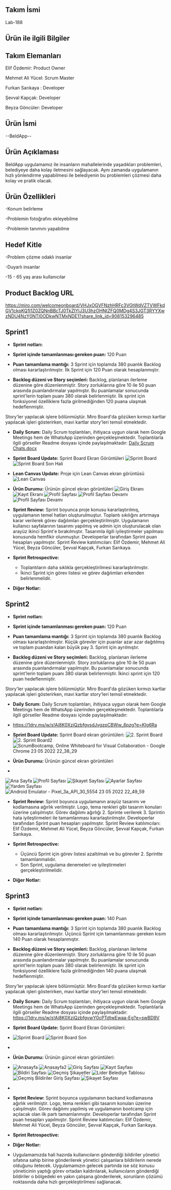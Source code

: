 ## Takım İsmi
  Lab-188

## Ürün ile ilgili Bilgiler

## Takım Elemanları

Elif Özdemir: Product Owner

Mehmet Ali Yücel: Scrum Master

Furkan Sarıkaya : Developer

Şevval Kapçak: Developer

Beyza Göncüler: Developer


## Ürün İsmi

--BeldApp--


## Ürün Açıklaması

BeldApp uygulamamız ile insanların mahallelerinde yaşadıkları problemleri, belediyeye  daha kolay iletmesini sağlayacak. Aynı zamanda uygulamanın hızlı yönlendirme yapabilmesi ile belediyenin bu problemleri çözmesi daha kolay ve pratik olacak.


## Ürün Özellikleri

-Konum belirleme

-Problemin fotoğrafını ekleyebilme

-Problemin tanımını yapabilme


## Hedef Kitle

-Problem çözme odaklı insanlar 

-Duyarlı insanlar

-15 - 65 yaş arası kullanıcılar

## Product Backlog URL
https://miro.com/welcomeonboard/VHJxOGVFNzhHRFc3VGtWdVZTVWFkdGV1ckpKQ1I1Z0ZQNnBBcTJ0TkZIYlJ3U3hzOHNtZFQ0MDg4S3JGT3RYYXwzNDU4NzY0NTI0ODkwNTMxNDE1?share_link_id=908153296485


## Sprint1

* **Sprint notları:** 

* **Sprint içinde tamamlanması gereken puan:** 120 Puan

* **Puan tamamlama mantığı:** 3 Sprint için toplamda 380 puanlık Backlog olması kararlaştırılmıştır. İlk Sprint için 120 Puan olarak hesaplanmıştır.

* **Backlog düzeni ve Story seçimleri:** Backlog, planlanan ilerleme düzenine göre düzenlenmiştir. Story zorluklarına göre 10 ile 50 puan arasında puanlandırmalar yapılmıştır. Bu puanlamalar sonucunda sprint'lerin toplam puanı 380 olarak belirlenmiştir. İlk sprint için fonksiyonel özelliklere fazla girilmediğinden 120 puana ulaşmak hedeflenmiştir.

Story'ler yapılacak işlere bölünmüştür. Miro Board'da gözüken kırmızı kartlar yapılacak işleri gösterirken, mavi kartlar story'leri temsil etmektedir.  


* **Daily Scrum:** Daily Scrum toplantıları, ihitiyaca uygun olarak hem Google Meetings hem de WhatsApp üzerinden gerçekleşmektedir. Toplantılarla ilgili görseller Readme dosyası içinde paylaşılmaktadır: [Daily Scrum Chats.docx](https://github.com/takim-188/BelediyeApp/files/8646095/Daily.Scrum.Chats.docx)


* **Sprint Board Update:** Sprint Board Ekran Görüntüleri ![Sprint Board](https://user-images.githubusercontent.com/104396283/167311414-6aea15cc-c854-45fe-98ad-59b635a4589f.png) ![Sprint Board Son Hali](https://user-images.githubusercontent.com/104396283/167498839-68163639-7fd7-4207-83d2-1ec6199ff98f.png)



* **Lean Canvas Update:** Proje için Lean Canvas ekran görüntüsü  ![Lean Canvas](https://user-images.githubusercontent.com/104396283/167272790-833ca541-48f6-41bb-a8cd-9feb89a4790f.png)


* **Ürün Durumu:** Ürünün güncel ekran görüntüleri ![Giriş Ekranı](https://user-images.githubusercontent.com/104396283/167273303-f7949c70-9234-4479-83bd-a7382720313c.png) ![Kayıt Ekranı](https://user-images.githubusercontent.com/104396283/167273341-64ebe461-9ba0-4cea-b05b-0c3bb88d018c.png) ![Profil Sayfası](https://user-images.githubusercontent.com/104396283/167273597-9334126f-3ab2-40fe-be1e-18300238ead5.png)
 ![Profil Sayfası Devamı](https://user-images.githubusercontent.com/104396283/167273438-129841de-f0f8-4542-a3a9-42288abd74b5.png) 
![Profil Sayfası Devamı](https://user-images.githubusercontent.com/104396283/167273535-41590e2f-fd81-4de5-b406-bdc69dafca35.png)


* **Sprint Review:** Sprint boyunca proje konusu kararlaştırılmış, uygulamanın temel hatları oluşturulmuştur. Toplantı sıkılığını artırmaya karar verilerek görev dağılımları gerçekleştirilmiştir. Uygulamanın kullanıcı sayfalarının tasarımı yapılmış ve admin için oluşturulacak olan arayüz ikinci Sprint'e bırakılmıştır. Tasarımla ilgili iyileştirmeler yapılması konusunda hemfikir olunmuştur. Developerlar tarafından Sprint puan hesapları yapılmıştır. Sprint Review katılımcıları: Elif Özdemir, Mehmet Ali Yücel, Beyza Göncüler, Şevval Kapçak, Furkan Sarıkaya.

* **Sprint Retrospective:** 
  * Toplantıların daha sıklıkla gerçekleştirilmesi kararlaştırılmıştır.
  * İkinci Sprint için görev listesi ve görev dağılımları erkenden belirlenmelidir.

* **Diğer Notlar:**  


## Sprint2

* **Sprint notları:** 

* **Sprint içinde tamamlanması gereken puan:** 120 Puan

* **Puan tamamlama mantığı:** 3 Sprint için toplamda 380 puanlık Backlog olması kararlaştırılmıştır. Küçük görevler için puanlar azar azar dağıtılmış ve toplam puandan kalan büyük pay 3. Sprint için ayrılmıştır.

* **Backlog düzeni ve Story seçimleri:** Backlog, planlanan ilerleme düzenine göre düzenlenmiştir. Story zorluklarına göre 10 ile 50 puan arasında puanlandırmalar yapılmıştır. Bu puanlamalar sonucunda sprint'lerin toplam puanı 380 olarak belirlenmiştir. İkinci sprint için 120 puan hedeflenmiştir.

Story'ler yapılacak işlere bölünmüştür. Miro Board'da gözüken kırmızı kartlar yapılacak işleri gösterirken, mavi kartlar story'leri temsil etmektedir.  


* **Daily Scrum:** Daily Scrum toplantıları, ihitiyaca uygun olarak hem Google Meetings hem de WhatsApp üzerinden gerçekleşmektedir. Toplantılarla ilgili görseller Readme dosyası içinde paylaşılmaktadır: 
* https://1drv.ms/w/s!Aj8K0XziQzbfgvsdJvgzpCBWw_6pzg?e=KIg6Ra


* **Sprint Board Update:** Sprint Board ekran görüntüleri: ![2. Sprint Board](https://user-images.githubusercontent.com/104396283/169418919-cf1e69af-94be-47b5-bdfb-f7974ad5d509.png) ![2. Sprint Board2](https://user-images.githubusercontent.com/104396283/169418988-dd83d4d5-7f47-48af-a643-753f5f5ccc68.png) ![ScrumBootcamp, Online Whiteboard for Visual Collaboration - Google Chrome 23 05 2022 22_38_29](https://user-images.githubusercontent.com/96997743/169893741-9a548c72-4e58-442f-b3d7-0af6309a1409.png)



* **Ürün Durumu:** Ürünün güncel ekran görüntüleri  
* 
![Ana Sayfa](https://user-images.githubusercontent.com/104396283/169715601-4881a4fb-3a87-4b45-a538-387c44fadc4d.png) ![Profil Sayfası](https://user-images.githubusercontent.com/104396283/169715625-6bb9e2cb-fd2b-41b2-81e3-52b2ab468cbf.png) ![Şikayet Sayfası](https://user-images.githubusercontent.com/104396283/169715645-2bb4fa0a-92f2-4e4f-8e5f-3463e5acff27.png) ![Ayarlar Sayfası](https://user-images.githubusercontent.com/104396283/169715656-bbc2dbcf-fd2b-4f9f-9f4a-061904125c29.png) ![Yardım Sayfası](https://user-images.githubusercontent.com/104396283/169715676-efacc591-1f14-42e4-a40b-06f5c6c9719a.png)![Android Emulator - Pixel_3a_API_30_5554 23 05 2022 22_49_59](https://user-images.githubusercontent.com/96997743/169895288-e1813070-6be9-4bf8-acab-9e81c57f19cb.png)




* **Sprint Review:** Sprint boyunca uygulamanın arayüz tasarımı ve kodlamasına ağırlık verilmiştir. Logo, tema renkleri gibi tasarım konuları üzerine çalışılmıştır. Görev dağılımı ağırlığı 2. Sprinte verilerek 3. Sprintin hata iyileştirmeleri ile tamamlanması kararlaştırılmıştır. Developerlar tarafından Sprint puan hesapları yapılmıştır. Sprint Review katılımcıları: Elif Özdemir, Mehmet Ali Yücel, Beyza Göncüler, Şevval Kapçak, Furkan Sarıkaya.


* **Sprint Retrospective:** 
  * Üçüncü Sprint için görev listesi azaltılmalı ve bu görevler 2. Sprintte tamamlanmalıdır.
  * Son Sprint, uygulama denemeleri ve iyileştirmeleri gerçekleştirilmelidir.


* **Diğer Notlar:** 



## Sprint3

* **Sprint notları:** 

* **Sprint içinde tamamlanması gereken puan:** 140 Puan

* **Puan tamamlama mantığı:** 3 Sprint için toplamda 380 puanlık Backlog olması kararlaştırılmıştır. Üçüncü Sprint için tamamlanması gereken kısım 140 Puan olarak hesaplanmıştır.

* **Backlog düzeni ve Story seçimleri:** Backlog, planlanan ilerleme düzenine göre düzenlenmiştir. Story zorluklarına göre 10 ile 50 puan arasında puanlandırmalar yapılmıştır. Bu puanlamalar sonucunda sprint'lerin toplam puanı 380 olarak belirlenmiştir. İlk sprint için fonksiyonel özelliklere fazla girilmediğinden 140 puana ulaşmak hedeflenmiştir.

Story'ler yapılacak işlere bölünmüştür. Miro Board'da gözüken kırmızı kartlar yapılacak işleri gösterirken, mavi kartlar story'leri temsil etmektedir.  


* **Daily Scrum:** Daily Scrum toplantıları, ihitiyaca uygun olarak hem Google Meetings hem de WhatsApp üzerinden gerçekleşmektedir. Toplantılarla ilgili görseller Readme dosyası içinde paylaşılmaktadır: https://1drv.ms/w/s!Aj8K0XziQzbfgvwY0cPTdtwEwaa-Eg?e=swBD9V

* **Sprint Board Update:** Sprint Board Ekran Görüntüleri:
* ![Sprint Board](https://user-images.githubusercontent.com/104396283/172245028-cfaccb2a-a82f-4525-9fc8-4ca1a9a52007.png) ![Sprint Board Son](https://user-images.githubusercontent.com/104396283/172245123-90aae92d-bd4f-4e7f-8189-a531f5f876b1.png)
* 




* **Ürün Durumu:** Ürünün güncel ekran görüntüleri:
* ![Anasayfa](https://user-images.githubusercontent.com/104396283/172245393-b23b01bd-29ea-41f5-a5ca-3eb4be48a3ae.jpeg) ![Anasayfa2](https://user-images.githubusercontent.com/104396283/172245541-d169c351-6dfa-4e3b-8111-5b57ce2f8f3b.jpeg) ![Giriş Sayfası](https://user-images.githubusercontent.com/104396283/172245604-fe000c59-45f6-400b-8e81-b3412f1fa0f1.jpeg) ![Kayıt Sayfası](https://user-images.githubusercontent.com/104396283/172245654-677fa802-9763-4654-9ac9-6d303f730e6b.jpeg) ![Bildiri Sayfası](https://user-images.githubusercontent.com/104396283/172245751-7ee1a165-d463-4161-8fb3-f2e648646891.jpeg) ![Geçmiş Şikayetler](https://user-images.githubusercontent.com/104396283/172247785-8c9eef55-b9f5-4f64-8f35-59a187bf265f.jpeg) ![Lider Belediye Tablosu](https://user-images.githubusercontent.com/104396283/172247835-51c6c6e6-faaf-443d-9a7e-48705149c67b.jpeg) ![Geçmiş Bildiriler Giriş Sayfası](https://user-images.githubusercontent.com/104396283/172247907-4e638883-e600-4feb-b109-32f88635d9fe.jpeg) ![Şikayet Sayfası](https://user-images.githubusercontent.com/104396283/172245840-5692e001-e687-4de3-8bc7-f6dfdf840d35.jpeg)
* 


* **Sprint Review:** Sprint boyunca uygulamanın backand kodlamasına ağırlık verilmiştir. Logo, tema renkleri gibi tasarım konuları üzerine çalışılmıştır. Görev dağılımı yapilmiş ve uygulamanın bootcamp için açılacak olan ilk partı tamamlanmıştır. Developerlar tarafından Sprint puan hesapları yapılmıştır. Sprint Review katılımcıları: Elif Özdemir, Mehmet Ali Yücel, Beyza Göncüler, Şevval Kapçak, Furkan Sarıkaya.

* **Sprint Retrospective:** 
  

* **Diğer Notlar:** 
* Uygulamamızda hali hazırda kullanıcıların gönderdiği bildiriler yönetici sıfatına sahip birine gönderilerek yönetici çalışanlara bildirilerin nerede olduğunu iletecek. Uygulamamızın gelecek partında ise söz konusu yöneticinin yaptığı görev ortadan kaldırılarak, kullanıcıların gönderdiği bildiriler o bölgedeki en yakın çalışana gönderilerek, sorunların çözümü noktasında daha hızlı gerçekleştirilmesi sağlanacak.
